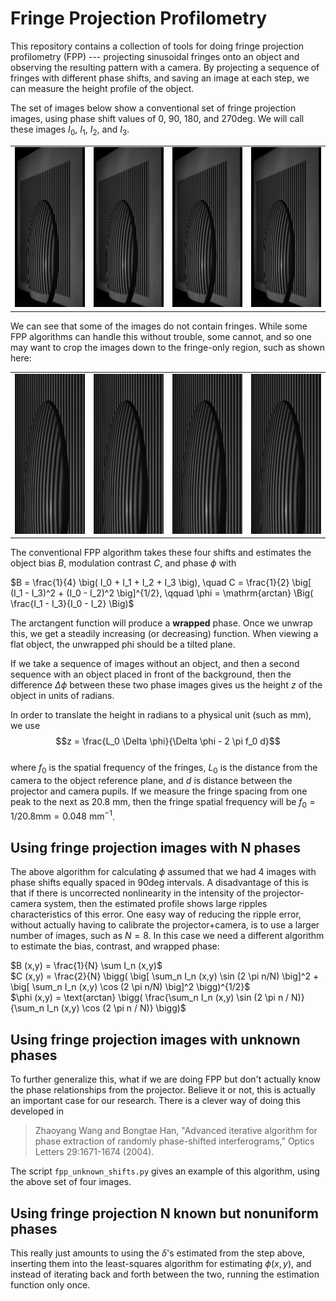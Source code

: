 # Fringe Projection Profilometry

This repository contains a collection of tools for doing fringe projection profilometry (FPP) --- projecting sinusoidal fringes onto an object and observing the resulting pattern with a camera. By projecting a sequence of fringes with different phase shifts, and saving an image at each step, we can measure the height profile of the object.

The set of images below show a conventional set of fringe projection images, using phase shift values of 0, 90, 180, and 270deg. We will call these images $I_0$, $I_1$, $I_2$, and $I_3$.

<table style="width:100%">
    <tr>
        <td style="text-align:center"><img src="figures/lens_orig_000.jpg" style="width:329px;height:256px;"> </td>
        <td style="text-align:center"><img src="figures/lens_orig_090.jpg" style="width:329px;height:256px;"> </td>
        <td style="text-align:center"><img src="figures/lens_orig_180.jpg" style="width:329px;height:256px;"> </td>
        <td style="text-align:center"><img src="figures/lens_orig_270.jpg" style="width:329px;height:256px;"> </td>
    </tr>
</table>

We can see that some of the images do not contain fringes. While some FPP algorithms can handle this without trouble, some cannot, and so one may want to crop the images down to the fringe-only region, such as shown here:

<table style="width:100%">
    <tr>
        <td style="text-align:center"><img src="figures/lens_crop_000.jpg" style="width:329px;height:256px;"> </td>
        <td style="text-align:center"><img src="figures/lens_crop_090.jpg" style="width:329px;height:256px;"> </td>
        <td style="text-align:center"><img src="figures/lens_crop_180.jpg" style="width:329px;height:256px;"> </td>
        <td style="text-align:center"><img src="figures/lens_crop_270.jpg" style="width:329px;height:256px;"> </td>
    </tr>
</table>

The conventional FPP algorithm takes these four shifts and estimates the object bias $B$, modulation contrast $C$, and phase $\phi$ with

$B = \frac{1}{4} \big( I_0 + I_1 + I_2 + I_3 \big), \quad C = \frac{1}{2} \big[ (I_1 - I_3)^2 + (I_0 - I_2)^2 \big]^{1/2}, \qquad \phi = \mathrm{arctan} \Big( \frac{I_1 - I_3}{I_0 - I_2} \Big)$  

The arctangent function will produce a **wrapped** phase. Once we unwrap this, we get a steadily increasing (or decreasing) function. When viewing a flat object, the unwrapped phi should be a tilted plane.

If we take a sequence of images without an object, and then a second sequence with an object placed in front of the background, then the difference $\Delta \phi$ between these two phase images gives us the height $z$ of the object in units of radians.

In order to translate the height in radians to a physical unit (such as mm), we use
$$z = \frac{L_0 \Delta \phi}{\Delta \phi - 2 \pi f_0 d}$$  
where $f_0$ is the spatial frequency of the fringes, $L_0$ is the distance from the camera to the object reference plane, and $d$ is distance between the projector and camera pupils. If we measure the fringe spacing from one peak to the next as 20.8 mm, then the fringe spatial frequency will be $f_0 = 1 / 20.8 \mathrm{mm} = 0.048 \ \mathrm{mm}^{-1}$.

## Using fringe projection images with N phases

The above algorithm for calculating $\phi$ assumed that we had 4 images with phase shifts equally spaced in 90deg intervals. A disadvantage of this is that if there is uncorrected nonlinearity in the intensity of the projector-camera system, then the estimated profile shows large ripples characteristics of this error. One easy way of reducing the ripple error, without actually having to calibrate the projector+camera, is to use a larger number of images, such as $N = 8$. In this case we need a different algorithm to estimate the bias, contrast, and wrapped phase:

$B (x,y) = \frac{1}{N} \sum I_n (x,y)$  
$C (x,y) = \frac{2}{N} \bigg( \big[ \sum_n I_n (x,y) \sin (2 \pi n/N) \big]^2 + \big[ \sum_n I_n (x,y) \cos (2 \pi n/N) \big]^2 \bigg)^{1/2}$  
$\phi (x,y) = \text{arctan} \bigg( \frac{\sum_n I_n (x,y) \sin (2 \pi n / N)}{\sum_n I_n (x,y) \cos (2 \pi n / N)} \bigg)$  

## Using fringe projection images with unknown phases

To further generalize this, what if we are doing FPP but don't actually know the phase relationships from the projector. Believe it or not, this is actually an important case for our research. There is a clever way of doing this developed in

>    Zhaoyang Wang and Bongtae Han, "Advanced iterative algorithm for phase extraction of randomly phase-shifted interferograms," Optics Letters 29:1671-1674 (2004).

The script `fpp_unknown_shifts.py` gives an example of this algorithm, using the above set of four images.



## Using fringe projection N known but nonuniform phases

This really just amounts to using the $\delta$'s estimated from the step above, inserting them into the least-squares algorithm for estimating $\phi (x,y)$, and instead of iterating back and forth between the two, running the estimation function only once.

